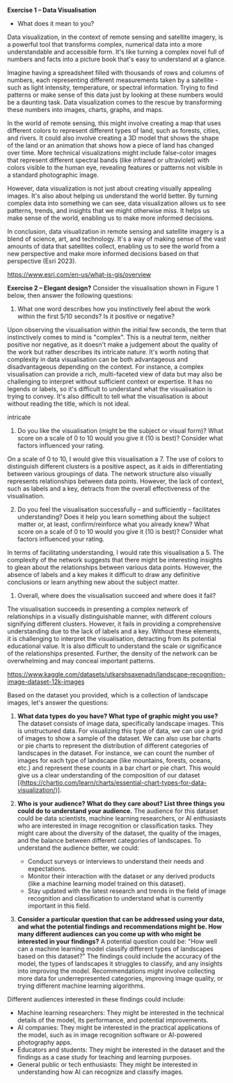 
**Exercise 1 – Data Visualisation**
- What does it mean to you?


Data visualization, in the context of remote sensing and satellite imagery, is a powerful tool that transforms complex, numerical data into a more understandable and accessible form. It's like turning a complex novel full of numbers and facts into a picture book that's easy to understand at a glance.

Imagine having a spreadsheet filled with thousands of rows and columns of numbers, each representing different measurements taken by a satellite - such as light intensity, temperature, or spectral information. Trying to find patterns or make sense of this data just by looking at these numbers would be a daunting task. Data visualization comes to the rescue by transforming these numbers into images, charts, graphs, and maps.

In the world of remote sensing, this might involve creating a map that uses different colors to represent different types of land, such as forests, cities, and rivers. It could also involve creating a 3D model that shows the shape of the land or an animation that shows how a piece of land has changed over time. More technical visualizations might include false-color images that represent different spectral bands (like infrared or ultraviolet) with colors visible to the human eye, revealing features or patterns not visible in a standard photographic image.

However, data visualization is not just about creating visually appealing images. It's also about helping us understand the world better. By turning complex data into something we can see, data visualization allows us to see patterns, trends, and insights that we might otherwise miss. It helps us make sense of the world, enabling us to make more informed decisions.

In conclusion, data visualization in remote sensing and satellite imagery is a blend of science, art, and technology. It's a way of making sense of the vast amounts of data that satellites collect, enabling us to see the world from a new perspective and make more informed decisions based on that perspective (Esri 2023).

https://www.esri.com/en-us/what-is-gis/overview


**Exercise 2 – Elegant design?**
Consider the visualisation shown in Figure 1 below, then answer the following questions:
1. What one word describes how you instinctively feel about the work within the first 5/10 seconds? Is it positive or negative?

Upon observing the visualisation within the initial few seconds, the term that instinctively comes to mind is "complex". This is a neutral term, neither positive nor negative, as it doesn't make a judgement about the quality of the work but rather describes its intricate nature. It's worth noting that complexity in data visualisation can be both advantageous and disadvantageous depending on the context. For instance, a complex visualisation can provide a rich, multi-faceted view of data but may also be challenging to interpret without sufficient context or expertise. It has no legends or labels, so it's difficult to understand what the visualisation is trying to convey. It's also difficult to tell what the visualisation is about without reading the title, which is not ideal.

intricate

1. Do you like the visualisation (might be the subject or visual form)? What score on a scale of 0 to 10 would you give it (10 is best)? Consider what factors influenced your rating.

On a scale of 0 to 10, I would give this visualisation a 7. The use of colors to distinguish different clusters is a positive aspect, as it aids in differentiating between various groupings of data. The network structure also visually represents relationships between data points. However, the lack of context, such as labels and a key, detracts from the overall effectiveness of the visualisation.

2. Do you feel the visualisation successfully – and sufficiently – facilitates understanding?
Does it help you learn something about the subject matter or, at least, confirm/reinforce what you already knew? What score on a scale of 0 to 10 would you give it (10 is best)?
Consider what factors influenced your rating.

In terms of facilitating understanding, I would rate this visualisation a 5. The complexity of the network suggests that there might be interesting insights to glean about the relationships between various data points. However, the absence of labels and a key makes it difficult to draw any definitive conclusions or learn anything new about the subject matter.

1. Overall, where does the visualisation succeed and where does it fail?

The visualisation succeeds in presenting a complex network of relationships in a visually distinguishable manner, with different colours signifying different clusters. However, it fails in providing a comprehensive understanding due to the lack of labels and a key. Without these elements, it is challenging to interpret the visualisation, detracting from its potential educational value. It is also difficult to understand the scale or significance of the relationships presented. Further, the density of the network can be overwhelming and may conceal important patterns.



https://www.kaggle.com/datasets/utkarshsaxenadn/landscape-recognition-image-dataset-12k-images

Based on the dataset you provided, which is a collection of landscape images, let's answer the questions:

1. **What data types do you have? What type of graphic might you use?**
The dataset consists of image data, specifically landscape images. This is unstructured data. For visualizing this type of data, we can use a grid of images to show a sample of the dataset. We can also use bar charts or pie charts to represent the distribution of different categories of landscapes in the dataset. For instance, we can count the number of images for each type of landscape (like mountains, forests, oceans, etc.) and represent these counts in a bar chart or pie chart. This would give us a clear understanding of the composition of our dataset [(https://chartio.com/learn/charts/essential-chart-types-for-data-visualization/)].

2. **Who is your audience? What do they care about? List three things you could do to understand your audience.**
The audience for this dataset could be data scientists, machine learning researchers, or AI enthusiasts who are interested in image recognition or classification tasks. They might care about the diversity of the dataset, the quality of the images, and the balance between different categories of landscapes. To understand the audience better, we could:
   - Conduct surveys or interviews to understand their needs and expectations.
   - Monitor their interaction with the dataset or any derived products (like a machine learning model trained on this dataset).
   - Stay updated with the latest research and trends in the field of image recognition and classification to understand what is currently important in this field.

3. **Consider a particular question that can be addressed using your data, and what the potential findings and recommendations might be. How many different audiences can you come up with who might be interested in your findings?**
A potential question could be: "How well can a machine learning model classify different types of landscapes based on this dataset?" The findings could include the accuracy of the model, the types of landscapes it struggles to classify, and any insights into improving the model. Recommendations might involve collecting more data for underrepresented categories, improving image quality, or trying different machine learning algorithms.

Different audiences interested in these findings could include:
   - Machine learning researchers: They might be interested in the technical details of the model, its performance, and potential improvements.
   - AI companies: They might be interested in the practical applications of the model, such as in image recognition software or AI-powered photography apps.
   - Educators and students: They might be interested in the dataset and the findings as a case study for teaching and learning purposes.
   - General public or tech enthusiasts: They might be interested in understanding how AI can recognize and classify images.

